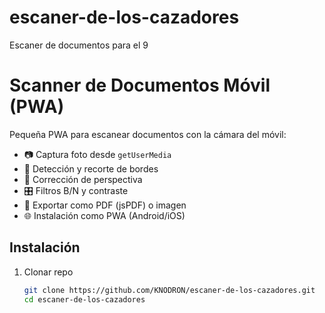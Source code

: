 # escaner-de-los-cazadores
Escaner de documentos para el 9
# Scanner de Documentos Móvil (PWA)

Pequeña PWA para escanear documentos con la cámara del móvil:
- 📷 Captura foto desde `getUserMedia`
- 🔲 Detección y recorte de bordes
- 📐 Corrección de perspectiva
- 🎛 Filtros B/N y contraste
- 📄 Exportar como PDF (jsPDF) o imagen
- 🌐 Instalación como PWA (Android/iOS)

## Instalación

1. Clonar repo  
   ```bash
   git clone https://github.com/KNODRON/escaner-de-los-cazadores.git
   cd escaner-de-los-cazadores
